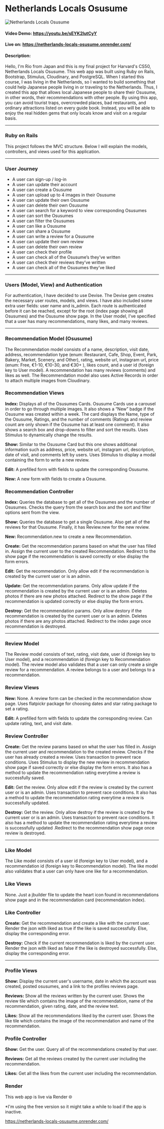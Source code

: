 # Netherlands Locals Osusume

![Netherlands Locals Osusume](./app/assets/images/meta_image.png)

#### Video Demo: <https://youtu.be/sEYK2IutCyY>

#### Live on: <https://netherlands-locals-osusume.onrender.com/>

#### Description:

Hello, I'm Rio from Japan and this is my final project for Harvard's CS50, Netherlands Locals Osusume. This web app was built using Ruby on Rails, Bootstrap, Stimulus, Cloudinary, and PostgreSQL. When I started this course, I was living in the Netherlands, so I wanted to build something that could help Japanese people living in or traveling to the Netherlands. Thus, I created this app that allows local Japanese people to share their Osusume, in other words, their recommendations with other people. By using this app, you can avoid tourist traps, overcrowded places, bad restaurants, and ordinary attractions listed on every guide book. Instead, you will be able to enjoy the real hidden gems that only locals know and visit on a regular basis.

<hr/>

### Ruby on Rails

This project follows the MVC structure. Below I will explain the models, controllers, and views used for this application.

<hr/>

### User Journey

- A user can sign-up / log-in
- A user can update their account
- A user can create a Osusume
- A user can upload up to 4 images in their Osusume
- A user can update their own Osusume
- A user can delete their own Osusume
- A user can search for a keyword to view corresponding Osusumes
- A user can sort the Osusumes
- A user can filter the Osusumes
- A user can like a Osusume
- A user can share a Osusume
- A user can write a review for a Osusume
- A user can update their own review
- A user can delete their own review
- A user can check their profile
- A user can check all of the Osusume’s they’ve written
- A user can check their reviews they’ve written
- A user can check all of the Osusumes they’ve liked

<hr/>

### Users (Model, View) and Authentication

For authentication, I have decided to use Devise. The Devise gem creates the necessary user routes, models, and views. I have also included some extra user fields: user name and is_admin. Each route is authenticated before it can be reached, except for the root (index page showing all Osusumes) and the Osusume show page. In the User model, I've specified that a user has many recommendations, many likes, and many reviews.

<hr/>

### Recommendation Model (Osusume)

The Recommendation model consists of a name, description, visit date, address, recommendation type (enum: Restaurant, Cafe, Shop, Event, Park, Bakery, Market, Scenery, and Other), rating, website url, instagram url, price (enum: Free, €1-10, €10-30, and €30+ ), likes count, and a user id (foreign key to User model). A recommendation has many reviews (comments) and likes as well. The Recommendation model also uses Active Records in order to attach multiple images from Cloudinary.

### Recommendation Views

<strong>Index:</strong> Displays all of the Osusumes Cards. Osusume Cards use a carousel in order to go through multiple images. It also shows a “New” badge if the Osusume was created within a week. The card displays the Name, type of the Osusume, Ratings, and the number of comments (Ratings and review count are only shown if the Osusume has at least one comment). It also shows a search box and drop-downs to filter and sort the results. Uses Stimulus to dynamically change the results.

<strong>Show:</strong> Similar to the Osusume Card but this one shows additional information such as address, price, website url, instagram url, description, date of visit, and comments left by users. Uses Stimulus to display a modal containing the form to write a new review.

<strong>Edit:</strong> A prefilled form with fields to update the corresponding Osusume.

<strong>New:</strong> A new form with fields to create a Osusume.

### Recommendation Controller

<strong>Index:</strong> Queries the database to get all of the Osusumes and the number of Osusumes. Checks the query from the search box and the sort and filter options sent from the view.

<strong>Show:</strong> Queries the database to get a single Osusume. Also get all of the reviews for that Osusume. Finally, it has Review.new for the new review.

<strong>New:</strong> Recommendation.new to create a new Recommendation.

<strong>Create:</strong> Get the recommendation params based on what the user has filled in. Assign the current user to the created Recommendation. Redirect to the show page if the recommendation is saved correctly or else display the form errors.

<strong>Edit:</strong> Get the recommendation. Only allow edit if the recommendation is created by the current user or is an admin.

<strong>Update:</strong> Get the recommendation params. Only allow update if the recommendation is created by the current user or is an admin. Deletes photos if there are new photos attached. Redirect to the show page if the recommendation is updated correctly or else display the form errors.

<strong>Destroy:</strong> Get the recommendation params. Only allow destory if the recommendation is created by the current user or is an admin. Deletes photos if there are any photos attached. Redirect to the index page once recommendation is destroyed.

<hr/>

### Review Model

The Review model consists of text, rating, visit date, user id (foreign key to User model), and a recommendation id (foreign key to Recommendation model). The review model also validates that a user can only create a single review for a recommendation. A review belongs to a user and belongs to a recommendation.

### Review Views

<strong>New:</strong> None. A review form can be checked in the recommendation show page. Uses flatpickr package for choosing dates and star rating package to set a rating.

<strong>Edit:</strong> A prefilled form with fields to update the corresponding review. Can update rating, text, and visit date.

### Review Controller

<strong>Create:</strong> Get the review params based on what the user has filled in. Assign the current user and recommendation to the created review. Checks if the user has already created a review. Uses transaction to prevent race conditions. Uses Stimulus to display the new review in recommendation show page if saved correctly or else display the form errors. It also has a method to update the recommendation rating everytime a review is successfully saved.

<strong>Edit:</strong> Get the review. Only allow edit if the review is created by the current user or is an admin. Uses transaction to prevent race conditions. It also has a method to update the recommendation rating everytime a review is successfully updated.

<strong>Destroy:</strong> Get the review. Only allow destroy if the review is created by the current user or is an admin. Uses transaction to prevent race conditions. It also has a method to update the recommendation rating everytime a review is successfully updated .Redirect to the recommendation show page once review is destroyed.

<hr/>

### Like Model

The Like model consists of a user id (foreign key to User model), and a recommendation id (foreign key to Recommendation model). The like model also validates that a user can only have one like for a recommendation.

### Like Views

None. Just a jbuilder file to update the heart icon found in recommendations show page and in the recommendation card (recommendation index).

### Like Controller

<strong>Create:</strong> Get the recommendation and create a like with the current user. Render the json with liked as true if the like is saved successfully. Else, display the corresponding error.

<strong>Destroy:</strong> Check if the current recommendation is liked by the current user. Render the json with liked as false if the like is destroyed successfully. Else, display the corresponding error.

<hr/>

### Profile Views

<strong>Show:</strong> Display the current user's username, date in which the account was created, posted osusumes, and a link to the profiles reviews page.

<strong>Reviews:</strong> Show all the reviews written by the current user. Shows the review tile which contains the image of the recommendation, name of the recommendation, given rating, date, and the review text.

<strong>Likes:</strong> Show all the recommendations liked by the current user. Shows the like tile which contains the image of the recommendation and name of the recommendation.

### Profile Controller

<strong>Show:</strong> Get the user. Query all of the recommendations created by that user.

<strong>Reviews:</strong> Get all the reviews created by the current user including the recommendation.

<strong>Likes:</strong> Get all the likes from the current user including the recommendation.

### Render

This web app is live via Render 🌐

*I'm using the free version so it might take a while to load if the app is inactive.

https://netherlands-locals-osusume.onrender.com/
